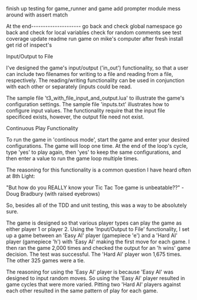 finish up testing for game_runner and game
add prompter module
mess around with assert match


At the end---------------------
go back and check global namespace
go back and check for local variables
check for random comments
see test coverage
update readme
run game on mike's computer after fresh install
get rid of inspect's


Input/Output to File

I've designed the game's input/output ('in_out') functionality, so that a user can include two filenames for writing to a file and reading from a file, respectively.  The reading/writing functionality can be used in conjunction with each other or separately (inputs could be read.

The sample file 't3_with_file_input_and_output.lua' to illustrate the game's configuration settings.
The sample file 'inputs.txt' illustrates how to configure input values.
The functionality require that the input file specificed exists, however, the output file need not exist.


Continuous Play Functionality

To run the game in 'continous mode', start the game and enter your desired configurations.  The game will loop one time. At the end of the loop's cycle, type 'yes' to play again, then 'yes' to keep the same configurations, and then enter a value to run the game loop multiple times.

The reasoning for this functionality is a common question I have heard often at 8th Light:

"But how do you REALLY know your Tic Tac Toe game is unbeatable??" - Doug Bradbury (with raised eyebrows)

 So, besides all of the TDD and unit testing, this was a way to be absolutely sure.

 The game is designed so that various player types can play the game as either player 1 or player 2.  Using the 'Input/Output to File' functionality, I set up a game between an 'Easy AI' player (gamepiece 'e') and a 'Hard AI' player (gamepiece 'h') with 'Easy AI' making the first move for each game.  I then ran the game 2,000 times and checked the output for an 'h wins' game decision.  The test was successful.  The 'Hard AI' player won 1,675 times.  The other 325 games were a tie.

 The reasoning for using the 'Easy AI' player is because 'Easy AI' was designed to input random moves.  So using the 'Easy AI' player resulted in game cycles that were more varied.  Pitting two 'Hard AI' players against each other resulted in the same pattern of play for each game.
